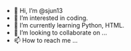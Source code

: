 - 👋 Hi, I’m @sjun13
- 👀 I’m interested in coding.
- 🌱 I’m currently learning Python, HTML.
- 💞️ I’m looking to collaborate on ...
- 📫 How to reach me ...

<!---
sjun13/sjun13 is a ✨ special ✨ repository because its `README.md` (this file) appears on your GitHub profile.
You can click the Preview link to take a look at your changes.
--->
